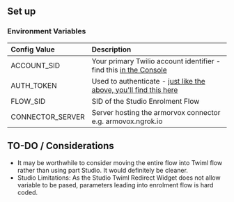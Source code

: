 ## Set up

### Environment Variables

| Config Value | Description |
| :--| :-- |
| ACCOUNT_SID   | Your primary Twilio account identifier - find this [in the Console](https://www.twilio.com/console)|
| AUTH_TOKEN    | Used to authenticate - [just like the above, you'll find this here](https://www.twilio.com/console)|
| FLOW_SID | SID of the Studio Enrolment Flow|
| CONNECTOR_SERVER    | Server hosting the armorvox connector e.g. armovox.ngrok.io |

## TO-DO / Considerations

- It may be worthwhile to consider moving the entire flow into Twiml flow rather than using part Studio. It would definitely be cleaner. 
- Studio Limitations: As the Studio Twiml Redirect Widget does not allow variable to be pased, parameters leading into enrolment flow is hard coded.